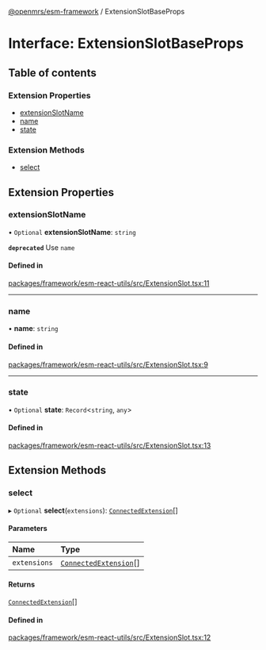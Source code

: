 [@openmrs/esm-framework](../API.md) / ExtensionSlotBaseProps

# Interface: ExtensionSlotBaseProps

## Table of contents

### Extension Properties

- [extensionSlotName](ExtensionSlotBaseProps.md#extensionslotname)
- [name](ExtensionSlotBaseProps.md#name)
- [state](ExtensionSlotBaseProps.md#state)

### Extension Methods

- [select](ExtensionSlotBaseProps.md#select)

## Extension Properties

### extensionSlotName

• `Optional` **extensionSlotName**: `string`

**`deprecated`** Use `name`

#### Defined in

[packages/framework/esm-react-utils/src/ExtensionSlot.tsx:11](https://github.com/its-kios09/openmrs-esm-core/blob/main/packages/framework/esm-react-utils/src/ExtensionSlot.tsx#L11)

___

### name

• **name**: `string`

#### Defined in

[packages/framework/esm-react-utils/src/ExtensionSlot.tsx:9](https://github.com/its-kios09/openmrs-esm-core/blob/main/packages/framework/esm-react-utils/src/ExtensionSlot.tsx#L9)

___

### state

• `Optional` **state**: `Record`<`string`, `any`\>

#### Defined in

[packages/framework/esm-react-utils/src/ExtensionSlot.tsx:13](https://github.com/its-kios09/openmrs-esm-core/blob/main/packages/framework/esm-react-utils/src/ExtensionSlot.tsx#L13)

## Extension Methods

### select

▸ `Optional` **select**(`extensions`): [`ConnectedExtension`](ConnectedExtension.md)[]

#### Parameters

| Name | Type |
| :------ | :------ |
| `extensions` | [`ConnectedExtension`](ConnectedExtension.md)[] |

#### Returns

[`ConnectedExtension`](ConnectedExtension.md)[]

#### Defined in

[packages/framework/esm-react-utils/src/ExtensionSlot.tsx:12](https://github.com/its-kios09/openmrs-esm-core/blob/main/packages/framework/esm-react-utils/src/ExtensionSlot.tsx#L12)
